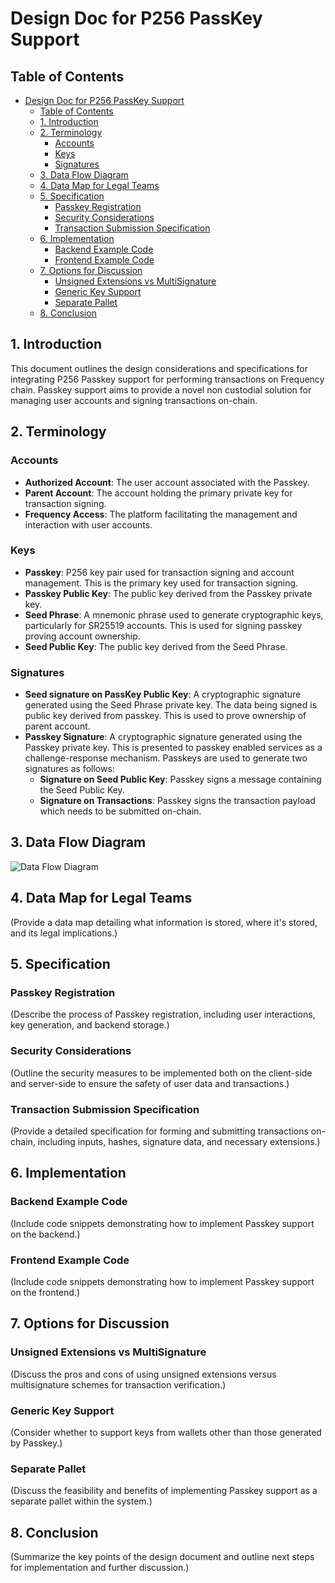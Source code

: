 # Design Doc for P256 PassKey Support

## Table of Contents

- [Design Doc for P256 PassKey Support](#design-doc-for-p256-passkey-support)
  - [Table of Contents](#table-of-contents)
  - [1. Introduction](#1-introduction)
  - [2. Terminology](#2-terminology)
    - [Accounts](#accounts)
    - [Keys](#keys)
    - [Signatures](#signatures)
  - [3. Data Flow Diagram](#3-data-flow-diagram)
  - [4. Data Map for Legal Teams](#4-data-map-for-legal-teams)
  - [5. Specification](#5-specification)
    - [Passkey Registration](#passkey-registration)
    - [Security Considerations](#security-considerations)
    - [Transaction Submission Specification](#transaction-submission-specification)
  - [6. Implementation](#6-implementation)
    - [Backend Example Code](#backend-example-code)
    - [Frontend Example Code](#frontend-example-code)
  - [7. Options for Discussion](#7-options-for-discussion)
    - [Unsigned Extensions vs MultiSignature](#unsigned-extensions-vs-multisignature)
    - [Generic Key Support](#generic-key-support)
    - [Separate Pallet](#separate-pallet)
  - [8. Conclusion](#8-conclusion)

## 1. Introduction

This document outlines the design considerations and specifications for integrating P256 Passkey support for performing transactions on Frequency chain. Passkey support aims to provide a novel non custodial solution for managing user accounts and signing transactions on-chain.

## 2. Terminology

### Accounts

- **Authorized Account**: The user account associated with the Passkey.
- **Parent Account**: The account holding the primary private key for transaction signing.
- **Frequency Access**: The platform facilitating the management and interaction with user accounts.

### Keys

- **Passkey**: P256 key pair used for transaction signing and account management. This is the primary key used for transaction signing.
- **Passkey Public Key**: The public key derived from the Passkey private key.
- **Seed Phrase**: A mnemonic phrase used to generate cryptographic keys, particularly for SR25519 accounts. This is used for signing passkey proving account ownership.
- **Seed Public Key**: The public key derived from the Seed Phrase.

### Signatures

- **Seed signature on PassKey Public Key**: A cryptographic signature generated using the Seed Phrase private key. The data being signed is public key derived from passkey. This is used to prove ownership of parent account.
- **Passkey Signature**: A cryptographic signature generated using the Passkey private key. This is presented to passkey enabled services as a challenge-response mechanism. Passkeys are used to generate two signatures as follows:
  - **Signature on Seed Public Key**: Passkey signs a message containing the Seed Public Key.
  - **Signature on Transactions**: Passkey signs the transaction payload which needs to be submitted on-chain.

## 3. Data Flow Diagram

![Data Flow Diagram](insert_diagram_link_here)

## 4. Data Map for Legal Teams

(Provide a data map detailing what information is stored, where it's stored, and its legal implications.)

## 5. Specification

### Passkey Registration

(Describe the process of Passkey registration, including user interactions, key generation, and backend storage.)

### Security Considerations

(Outline the security measures to be implemented both on the client-side and server-side to ensure the safety of user data and transactions.)

### Transaction Submission Specification

(Provide a detailed specification for forming and submitting transactions on-chain, including inputs, hashes, signature data, and necessary extensions.)

## 6. Implementation

### Backend Example Code

(Include code snippets demonstrating how to implement Passkey support on the backend.)

### Frontend Example Code

(Include code snippets demonstrating how to implement Passkey support on the frontend.)

## 7. Options for Discussion

### Unsigned Extensions vs MultiSignature

(Discuss the pros and cons of using unsigned extensions versus multisignature schemes for transaction verification.)

### Generic Key Support

(Consider whether to support keys from wallets other than those generated by Passkey.)

### Separate Pallet

(Discuss the feasibility and benefits of implementing Passkey support as a separate pallet within the system.)

## 8. Conclusion

(Summarize the key points of the design document and outline next steps for implementation and further discussion.)
